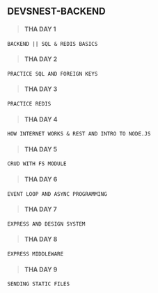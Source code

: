 ## DEVSNEST-BACKEND

> #### THA DAY 1
`BACKEND || SQL & REDIS BASICS`

> #### THA DAY 2 
`PRACTICE SQL AND FOREIGN KEYS`

> #### THA DAY 3
`PRACTICE REDIS`

> #### THA DAY 4
`HOW INTERNET WORKS & REST AND INTRO TO NODE.JS`

> #### THA DAY 5
`CRUD WITH FS MODULE`

> #### THA DAY 6
`EVENT LOOP AND ASYNC PROGRAMMING`

> #### THA DAY 7
`EXPRESS AND DESIGN SYSTEM`

> #### THA DAY 8
`EXPRESS MIDDLEWARE`

> #### THA DAY 9
`SENDING STATIC FILES`
